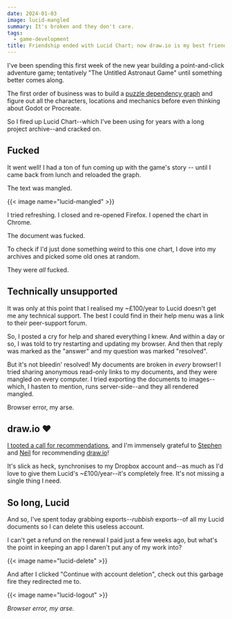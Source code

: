 ```yaml
---
date: 2024-01-03
image: lucid-mangled
summary: It's broken and they don't care.
tags:
  - game-development
title: Friendship ended with Lucid Chart; now draw.io is my best friend
---
```


I've been spending this first week of the new year building a point-and-click adventure game; tentatively "The Untitled Astronaut Game" until something better comes along.

The first order of business was to build a [puzzle dependency graph](https://grumpygamer.com/puzzle_dependency_charts) and figure out all the characters, locations and mechanics before even thinking about Godot or Procreate.

So I fired up Lucid Chart--which I've been using for years with a long project archive--and cracked on.

## Fucked

It went well! I had a ton of fun coming up with the game's story -- until I came back from lunch and reloaded the graph.

The text was mangled.

{{< image name="lucid-mangled" >}}

I tried refreshing. I closed and re-opened Firefox. I opened the chart in Chrome.

The document was fucked.

To check if I'd just done something weird to this one chart, I dove into my archives and picked some old ones at random.

They were _all_ fucked.

## Technically unsupported

It was only at this point that I realised my ~£100/year to Lucid doesn't get me any technical support. The best I could find in their help menu was a link to their peer-support forum.

So, I posted a cry for help and shared everything I knew. And within a day or so, I was told to try restarting and updating my browser. And then that reply was marked as the "answer" and my question was marked "resolved".

But it's not bleedin' resolved! My documents are broken in _every_ browser! I tried sharing anonymous read-only links to my documents, and they were mangled on every computer. I tried exporting the documents to images--which, I hasten to mention, runs server-side--and they all rendered mangled.

Browser error, my arse.

## draw.io ❤️

[I tooted a call for recommendations](https://mastodon.art/@cariad/111669967966651599), and I'm immensely grateful to [Stephen](https://mastodon.art/@solarisfire@mast.solarisfire.com/111670053727979952) and [Neil](https://mastodon.art/@neil@mastodon.neilzone.co.uk/111670074408153626) for recommending [draw.io](https://draw.io)!

It's slick as heck, synchronises to my Dropbox account and--as much as I'd love to give them Lucid's ~£100/year--it's completely free. It's not missing a single thing I need.

## So long, Lucid

And so, I've spent today grabbing exports--_rubbish_ exports--of all my Lucid documents so I can delete this useless account.

I can't get a refund on the renewal I paid just a few weeks ago, but what's the point in keeping an app I daren't put any of my work into?

{{< image name="lucid-delete" >}}

And after I clicked "Continue with account deletion", check out this garbage fire they redirected me to.

{{< image name="lucid-logout" >}}

_Browser error, my arse._

